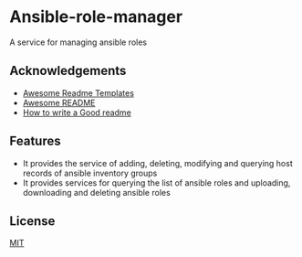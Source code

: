 
# Ansible-role-manager

A service for managing ansible roles


## Acknowledgements

 - [Awesome Readme Templates](https://awesomeopensource.com/project/elangosundar/awesome-README-templates)
 - [Awesome README](https://github.com/matiassingers/awesome-readme)
 - [How to write a Good readme](https://bulldogjob.com/news/449-how-to-write-a-good-readme-for-your-github-project)

  
## Features

- It provides the service of adding, deleting, modifying and querying host records of ansible inventory groups
- It provides services for querying the list of ansible roles and uploading, downloading and deleting ansible roles

  
## License

[MIT](https://choosealicense.com/licenses/mit/)

  